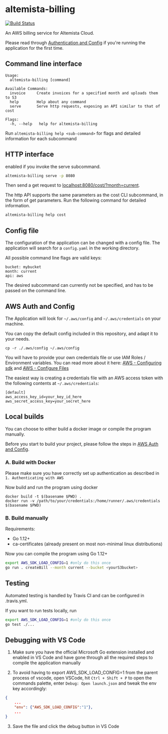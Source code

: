 # altemista-billing

[![Build Status](https://travis-ci.org/Altemista/altemista-billing.svg?branch=master)](https://travis-ci.org/Altemista/altemista-billing)

An AWS billing service for Altemista Cloud.

Please read through [Authentication and Config](#awsauthconfig) if you're running the application for the first time.

<!-- Please read through [CONTRIBUTING.md](/CONTRIBUTING.md) before making any contributions. -->

## Command line interface <a name="cli"></a>
```
Usage:
  altemista-billing [command]

Available Commands:
  invoice     Create invoices for a specified month and uploads them to S3
  help        Help about any command
  serve       Serve http requests, exposing an API similar to that of cost

Flags:
  -h, --help   help for altemista-billing
```
Run `altemista-billing help <sub-command>` for flags and detailed information for each subcommand


## HTTP interface <a name="httpinterface"></a>
enabled if you invoke the serve subcommand.
```sh
altemista-billing serve -p 8080
```
Then send a get request to [localhost:8080/cost/?month=current](localhost:8080/invoice/?month=YYYY-MM).

The http API supports the same parameters as the cost CLI subcommand, in the form of get parameters. Run the following command for detailed information.

```sh
altemista-billing help cost
```

## Config file
The configuration of the application can be changed with a config file.
The application will search for a `config.yaml` in the working directory.

All possible command line flags are valid keys:
```
bucket: mybucket
month: current
api: aws
```
The desired subcommand can currently not be specified, and has to be passed on the command line.

## AWS Auth and Config <a name="awsauthconfig"></a>

The Application will look for `~/.aws/config` and `~/.aws/credentials` on your machine.

You can copy the default config included in this repository, and adapt it to your needs.
```shell
cp -r ./.aws/config ~/.aws/config
```


You will have to provide your own credentials file or use IAM Roles / Environment variables. You can read more about it here:
[AWS - Configuring sdk](https://docs.aws.amazon.com/de_de/sdk-for-go/v1/developer-guide/configuring-sdk.html)
and [AWS - Configure Files](https://docs.aws.amazon.com/cli/latest/userguide/cli-configure-files.html)

The easiest way is creating a credentials file with an AWS access token with the following contents at `~/.aws/credentials`:
```
[default]
aws_access_key_id=your_key_id_here
aws_secret_access_key=your_secret_here
```


## Local builds <a name="builds"></a>
You can choose to either build a docker image or compile the program manually.

Before you start to build your project, please follow the steps in [AWS Auth and Config](#awsauthconfig).


### A. Build with Docker <a name="buildsdocker"></a>

Please make sure you have correctly set up authentication as described in `1. Authenticating with AWS`

Now build and run the program using docker
```shell
docker build -t $(basename $PWD) .
docker run -v /path/to/your/credentials:/home/runner/.aws/credentials $(basename $PWD)
```

### B. Build manually <a name="buildsmanual"></a>

Requirements:
- Go 1.12+
- ca-certificates (already present on most non-minimal linux distributions)

Now you can compile the program using Go 1.12+
```zsh
export AWS_SDK_LOAD_CONFIG=1 #only do this once
go run . createBill --month current --bucket <yourS3bucket>
```

## Testing <a name="testing"></a>

Automated testing is handled by Travis CI and can be configured in .travis.yml.

If you want to run tests locally, run

```zsh
export AWS_SDK_LOAD_CONFIG=1 #only do this once
go test ./...
```

## Debugging with VS Code <a name="debugging"></a>

1. Make sure you have the official Microsoft Go extension installed and enabled in VS Code and have gone through all the required steps to compile the application manually

2. To avoid having to export AWS_SDK_LOAD_CONFIG=1 from the parent process of vscode, open VSCode, hit `Ctrl + Shift + P` to open the commands palette, enter `Debug: Open launch.json` and tweak the env key accordingly:
```json
{
    ...
    "env": {"AWS_SDK_LOAD_CONFIG":"1"},
    ...
}
```

3. Save the file and click the debug button in VS Code
